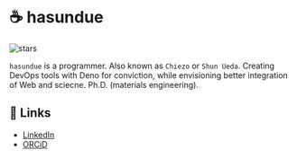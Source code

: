 # ☕ hasundue
![stars](https://img.shields.io/github/stars/hasundue)

`hasundue` is a programmer. Also known as `Chiezo` or `Shun Ueda`. Creating DevOps tools with Deno for conviction, while envisioning better integration of Web and sciecne. Ph.D. (materials engineering).

## :link: Links
- [LinkedIn](https://www.linkedin.com/in/shun-ueda/)
- [ORCiD](https://orcid.org/my-orcid?orcid=0000-0002-8161-9424)
